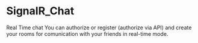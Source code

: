 # SignalR_Chat
Real Time chat 
You can authorize or register (authorize via API) and create your rooms for comunication with your friends in real-time mode.
